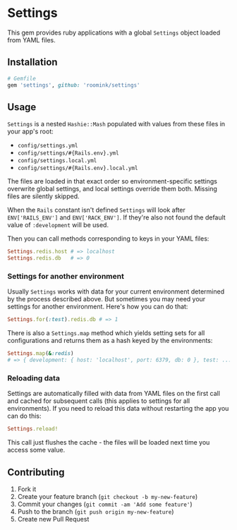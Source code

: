 # Settings

This gem provides ruby applications with a global `Settings` object loaded
from YAML files.

## Installation

```ruby
# Gemfile
gem 'settings', github: 'roomink/settings'
```

## Usage

`Settings` is a nested `Hashie::Mash` populated with values from these files
in your app's root:

* `config/settings.yml`
* `config/settings/#{Rails.env}.yml`
* `config/settings.local.yml`
* `config/settings/#{Rails.env}.local.yml`

The files are loaded in that exact order so environment-specific settings
overwrite global settings, and local settings override them both.
Missing files are silently skipped.

When the `Rails` constant isn't defined `Settings` will look after
`ENV['RAILS_ENV']` and `ENV['RACK_ENV']`. If they're also not found
the default value of `:development` will be used.

Then you can call methods corresponding to keys in your YAML files:

```ruby
Settings.redis.host # => localhost
Settings.redis.db   # => 0
```

### Settings for another environment

Usually `Settings` works with data for your current environment determined by
the process described above. But sometimes you may need your settings
for another environment. Here's how you can do that:

```ruby
Settings.for(:test).redis.db # => 1
```

There is also a `Settings.map` method which yields setting sets for
all configurations and returns them as a hash keyed by the environments:

```ruby
Settings.map(&:redis)
# => { development: { host: 'localhost', port: 6379, db: 0 }, test: ... }
```

### Reloading data

Settings are automatically filled with data from YAML files on the first call
and cached for subsequent calls (this applies to settings for all environments).
If you need to reload this data without restarting the app you can do this:

```ruby
Settings.reload!
```

This call just flushes the cache - the files will be loaded next time
you access some value.

## Contributing

1. Fork it
2. Create your feature branch (`git checkout -b my-new-feature`)
3. Commit your changes (`git commit -am 'Add some feature'`)
4. Push to the branch (`git push origin my-new-feature`)
5. Create new Pull Request
